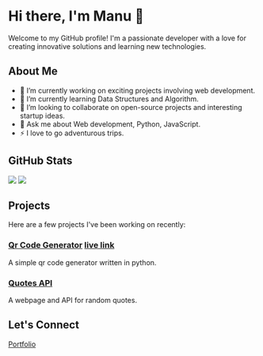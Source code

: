 # Hi there, I'm Manu 👋

Welcome to my GitHub profile! I'm a passionate developer with a love for creating innovative solutions and learning new technologies.

## About Me

- 🔭 I’m currently working on exciting projects involving web development.
- 🌱 I’m currently learning Data Structures and Algorithm.
- 👯 I’m looking to collaborate on open-source projects and interesting startup ideas.
- 💬 Ask me about Web development, Python, JavaScript.
- ⚡ I love to go adventurous trips.

## GitHub Stats

![](https://github-readme-stats.vercel.app/api?username=manuos1&theme=blueberry&hide_border=true&include_all_commits=true&count_private=true)
![](https://github-readme-streak-stats.herokuapp.com/?user=manuos1&theme=blueberry&hide_border=true)

## Projects

Here are a few projects I've been working on recently:

### [Qr Code Generator](https://github.com/manuos1/qr-code-generator) [live link](https://qr.xoid.me/)
A simple qr code generator written in python.

### [Quotes API](https://quoted.deno.dev/)
A webpage and API for random quotes.

## Let's Connect

[Portfolio](https://manukrishna.deno.dev)
